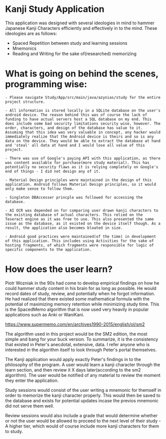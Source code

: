 # Kanji Study Application 


This application was designed with several ideologies in mind to hammer Japanese Kanji Characters efficiently and effectively in to the mind. These ideologies are as follows:

  - Spaced Repetition between study and learning sessions
  - Mnemonics
  - Reading and Writing for the sake of(researched) memorizing

# What is going on behind the scenes, programming wise:
    - Please navigate Study/App/src/main/java/azynias/study for the entire project structure. 
    
    - All information is stored locally in a SQLite database on the user's android device. The reason behind this was of course the lack of funding to have actual servers host a SQL database on my end. This does include some bad security limitations security wise, however. The order, characters, and design of the database has value to it. Assuming that this idea was very valuable in concept, any hacker would immediately realize that the Android device is theirs and so is any data on the device. They would be able to extract the database at hand and 'steal' all data at hand and I would lose all value of this project. 
    
    - There was use of Google's paying API with this application, as there was content available for purchase(more study material). This has potentially no security flaws as it is relying completely on Google's end of things - I did not design any of it. 
    
    - Material Design principles were maintained in the design of this application. Android follows Material Design principles, so it would only make sense to follow them. 
    
    - Singleton DBAccesser princple was followed for accessing the database. 
    
    - AI OCR was depended on for comparing user drawn kanji characters to the existing database of actual characters. This relied on the Teseract engine as it was free to use. This also presented the same issue as the database, as it existed on the device itself though. As a result, the application also becomes bloated in size. 
    
    - Android good practices were maintained(of the time) in development of this application. This includes using Activities for the sake of hosting fragments, of which fragments were responsible for logic of specific components to the application. 
    

# How does the user learn?

  Piotr Wozniak in the 90s had come to develop empirical findings on how he could hammer study content in his brain for as long as possible. He would record dates of study, review, and potentially when he forgot information. He had realized that there existed some mathematical formula with the potential of maximizing memory retention while minimizing study time. This is the SpacedMemo algorithm that is now used very heavily in popular applications such as Anki or WaniKani. 
  
  https://www.supermemo.com/en/archives1990-2015/english/ol/sm2
  
  The algorithm used in this project would be the SM2 edition, the most simple and bang for your buck version. To summarize, it is the consistency that existed in Peter's anecdotal, extensive, data. I refer anyone who is interested in the algorithm itself to look through Peter's portal themselves. 
  
  The Kanji application would apply exactly Peter's findings in to the philosophy of the program. A user would learn a kanji character through the learn section, and then review it X days later(according to the sm2 algorithm). The user would be notified of any material to review the moment they enter the application. 
  
  Study sessions would consist of the user writing a mnemonic for themself in order to memorize the kanji character properly. This would then be saved to the database and exists for potential updates incase the previos mnemonic did not serve them well. 
  
  Review sessions would also include a grade that would determine whether or not the user would be allowed to proceed to the next level of their study - A higher tier, which would of course include more kanji characters for them to study. 
  
  




